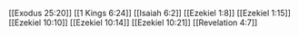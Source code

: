 [[Exodus 25:20]]
[[1 Kings 6:24]]
[[Isaiah 6:2]]
[[Ezekiel 1:8]]
[[Ezekiel 1:15]]
[[Ezekiel 10:10]]
[[Ezekiel 10:14]]
[[Ezekiel 10:21]]
[[Revelation 4:7]]

